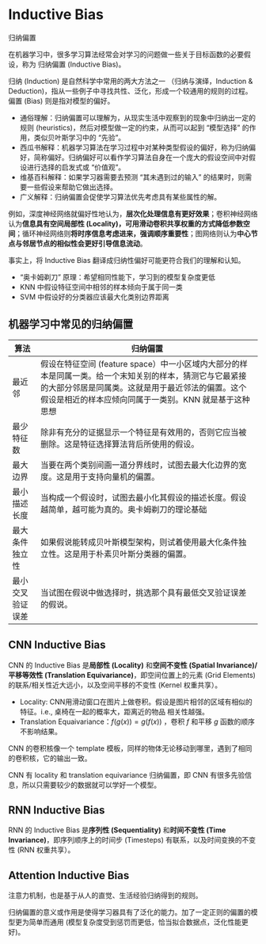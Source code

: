 # Inductive Bias

归纳偏置

在机器学习中，很多学习算法经常会对学习的问题做一些关于目标函数的必要假设，称为 归纳偏置 (Inductive Bias)。

归纳 (Induction) 是自然科学中常用的两大方法之一 （归纳与演绎，Induction & Deduction)，指从一些例子中寻找共性、泛化，形成一个较通用的规则的过程。偏置 (Bias) 则是指对模型的偏好。

- 通俗理解：归纳偏置可以理解为，从现实生活中观察到的现象中归纳出一定的规则 (heuristics)，然后对模型做一定的约束，从而可以起到 “模型选择” 的作用，类似贝叶斯学习中的 “先验”。
- 西瓜书解释：机器学习算法在学习过程中对某种类型假设的偏好，称为归纳偏好，简称偏好。归纳偏好可以看作学习算法自身在一个庞大的假设空间中对假设进行选择的启发式或 “价值观”。
- 维基百科解释：如果学习器需要去预测 “其未遇到过的输入” 的结果时，则需要一些假设来帮助它做出选择。
- 广义解释：归纳偏置会促使学习算法优先考虑具有某些属性的解。

例如，深度神经网络就偏好性地认为，**层次化处理信息有更好效果**；卷积神经网络认为**信息具有空间局部性 (Locality)，可用滑动卷积共享权重的方式降低参数空间**；循环神经网络则**将时序信息考虑进来，强调顺序重要性**；图网络则认为**中心节点与邻居节点的相似性会更好引导信息流动**。

事实上，将 Inductive Bias 翻译成归纳性偏好可能更符合我们的理解和认知。

- “奥卡姆剃刀” 原理：希望相同性能下，学习到的模型复杂度更低
- KNN 中假设特征空间中相邻的样本倾向于属于同一类
- SVM 中假设好的分类器应该最大化类别边界距离

## 机器学习中常见的归纳偏置

|算法|归纳偏置|
|---|---|
|最近邻|假设在特征空间 (feature space）中一小区域内大部分的样本是同属一类。给一个末知关别的样本，猜测它与它最紧接的大部分邻居是同属类。这就是用于最近邻法的偏置。这个假设是相近的样本应倾向同属于一类别。KNN 就是基于这种思想
|最少特征数|除非有充分的证据显示一个特征是有效用的，否则它应当被删除。这是特征选择算法背后所使用的假设。|
|最大边界|当要在两个类别间画一道分界线时，试图去最大化边界的宽度。这是用于支持向量机的偏置。|
|最小描述长度|当构成一个假设时，试图去最小化其假设的描述长度。假设越简单，越可能为真的。奥卡姆剃刀的理论基础|
|最大条件独立性|如果假说能转成贝叶斯模型架构，则试着使用最大化条件独立性。这是用于朴素贝叶斯分类器的偏置。|
|最小交叉验证误差|当试图在假说中做选择时，挑选那个具有最低交叉验证误差的假说。|

## CNN Inductive Bias

CNN 的 Inductive Bias 是**局部性 (Locality)** 和**空间不变性 (Spatial Invariance)/平移等效性 (Translation Equivariance)**，即空间位置上的元素 (Grid Elements) 的联系/相关性近大远小，以及空间平移的不变性 (Kernel 权重共享）。

- Locality: CNN用滑动窗口在图片上做卷积。假设是图片相邻的区域有相似的特征。i.e., 桌椅在一起的概率大，距离近的物品 相关性越强。
- Translation Equaivariance：$f(g(x)) = g(f(x))$  ，卷积 $f$ 和平移 $g$ 函数的顺序不影响结果。

CNN 的卷积核像一个 template 模板，同样的物体无论移动到哪里，遇到了相同的卷积核，它的输出一致。

CNN 有 locality 和 translation equivariance 归纳偏置，即 CNN 有很多先验信息，所以只需要较少的数据就可以学好一个模型。

## RNN Inductive Bias

RNN 的 Inductive Bias 是**序列性 (Sequentiality)** 和**时间不变性 (Time Invariance)**，即序列顺序上的时间步 (Timesteps) 有联系，以及时间变换的不变性 (RNN 权重共享）。

## Attention Inductive Bias

注意力机制，也是基于从人的直觉、生活经验归纳得到的规则。

归纳偏置的意义或作用是使得学习器具有了泛化的能力。加了一定正则的偏置的模型更为简单而通用 (模型复杂度受到惩罚而更低，恰当拟合数据点，泛化性能更好)。